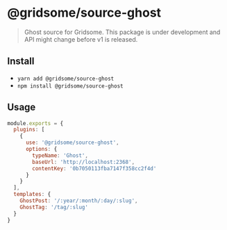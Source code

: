 # @gridsome/source-ghost

> Ghost source for Gridsome. This package is under development and API might change before v1 is released.

## Install

- `yarn add @gridsome/source-ghost`
- `npm install @gridsome/source-ghost`

## Usage

```js
module.exports = {
  plugins: [
    {
      use: '@gridsome/source-ghost',
      options: {
        typeName: 'Ghost',
        baseUrl: 'http://localhost:2368',
        contentKey: '0b7050113fba7147f358cc2f4d'
      }
    }
  ],
  templates: {
    GhostPost: '/:year/:month/:day/:slug',
    GhostTag: '/tag/:slug'
  }
}
```
